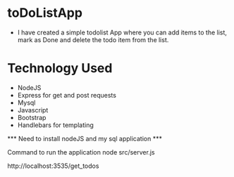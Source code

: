 # toDoListApp
- I have created a simple todolist App where you can add items to the list, mark as Done and delete the todo item from the list.

# Technology Used
- NodeJS
- Express for get and post requests
- Mysql
- Javascript
- Bootstrap
- Handlebars for templating

*** Need to install nodeJS and my sql application ***

Command to run the application
node src/server.js

http://localhost:3535/get_todos

